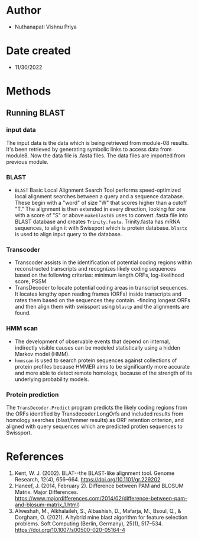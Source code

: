 # Author
- Nuthanapati Vishnu Priya 
# Date created 
- 11/30/2022
# Methods 
## Running BLAST 
### input data
The input data is the data which is being retrieved from module-08 results. It's been retrieved by generating symbolic links to access data from module8. Now the data file is .fasta files. The data files are imported from previous module. 
### BLAST 
- `BLAST` Basic Local Alignment Search Tool performs speed-optimized local alignment searches between a query and a sequence database. These begin with a "word" of size "W" that scores higher than a cutoff "T." The alignment is then extended in every direction, looking for one with a score of "S" or above.`makeblastdb` uses to convert .fasta file into BLAST database and creates `Trinity.fasta`. Trinity.fasta has mRNA sequences, to align it with Swissport which is protein database. `blastx` is used to align input query to the database. 
### Transcoder
- Transcoder assists in the identification of potential coding regions within reconstructed transcripts and recognizes likely coding sequences based on the following criterias: minimum length ORFs, log-likelihood score, PSSM
- TransDecoder to locate potential coding areas in transcript sequences. It locates lengthy open reading frames (ORFs) inside transcripts and rates them based on the sequences they contain.
-finding longest ORFs and then align them with swissport using `blastp` and the alignments are found. 
### HMM scan 
- The development of observable events that depend on internal, indirectly visible causes can be modeled statistically using a hidden Markov model (HMM).
- `hmmscan` is used to search protein sequences against collections of protein profiles because HMMER aims to be significantly more accurate and more able to detect remote homologs, because of the strength of its underlying probability models.
### Protein prediction 
The `TransDecoder.Predict` program predicts the likely coding regions from the ORFs identified by Transdecoder.LongOrfs and included results from homology searches (blast/hmmer results) as ORF retention criterion, and aligned with query sequences which are predicted protien sequences to Swissport. 

# References 
1. Kent, W. J. (2002). BLAT--the BLAST-like alignment tool. Genome Research, 12(4), 656–664. https://doi.org/10.1101/gr.229202
2. Haneef, J. (2014, February 2). Difference between PAM and BLOSUM Matrix. Major Differences. https://www.majordifferences.com/2014/02/difference-between-pam-and-blosum-matrix_1.html)
3. Alweshah, M., Alkhalaileh, S., Albashish, D., Mafarja, M., Bsoul, Q., & Dorgham, O. (2021). A hybrid mine blast algorithm for feature selection problems. Soft Computing (Berlin, Germany), 25(1), 517–534. https://doi.org/10.1007/s00500-020-05164-4


